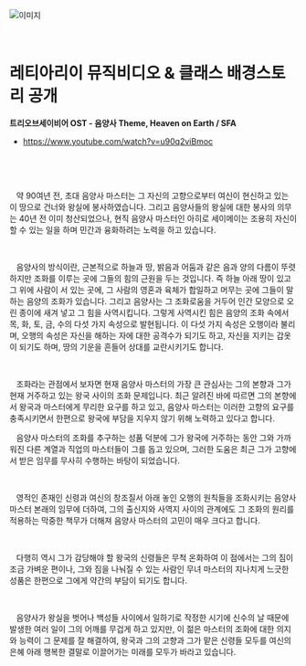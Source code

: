 ![이미지](./images/onmyoji00.jpg)

&nbsp;

# 레티아리이 뮤직비디오 & 클래스 배경스토리 공개

**트리오브세이비어 OST - 음양사 Theme, Heaven on Earth / SFA**

* https://www.youtube.com/watch?v=u90q2viBmoc

&nbsp;

&nbsp;

&nbsp;&nbsp;&nbsp;약 90여년 전, 초대 음양사 마스터는 그 자신의 고향으로부터 여신이 현신하고 있는 이 땅으로 건너와 왕실에 봉사하였습니다. 그리고 음양사들의 왕실에 대한 봉사의 의무는 40년 전 이미 청산되었으나, 현직 음양사 마스터인 아히로 세이메이는 조용히 자신이 할 수 있는 일을 하며 민간과 융화하려는 노력을 하고 있습니다.

&nbsp;

&nbsp;&nbsp;&nbsp;음양사의 방식이란, 근본적으로 하늘과 땅, 밝음과 어둠과 같은 음과 양의 다름이 뚜렷하지만 조화를 이루는 곳에 그들의 힘의 근원을 두는 것입니다. 즉 하늘 아래 땅이 있고 그 위에 사람이 서 있는 곳에, 그 사람의 영혼과 육체가 합일하고 머무는 곳에 그들이 말하는 음양의 조화가 있습니다. 그리고 음양사는 그 조화로움을 거두어 인간 모양으로 오린 종이에 새겨 넣고 그 힘을 사역시킵니다. 그렇게 사역시킨 힘은 음양의 조화 속에서 목, 화, 토, 금, 수의 다섯 가지 속성으로 발현됩니다. 이 다섯 가지 속성은 오행이라 불리며, 오행의 속성은 자신을 해하는 자에 대한 공격수가 되기도 하고, 자신을 지키는 갑옷이 되기도 하며, 땅의 기운을 흔들어 상대를 교란시키기도 합니다.

&nbsp;

&nbsp;&nbsp;&nbsp;조화라는 관점에서 보자면 현재 음양사 마스터의 가장 큰 관심사는 그의 본향과 그가 현재 거주하고 있는 왕국 사이의 조화 문제입니다. 최근 알려진 바에 따르면 그의 본향에서 왕국과 마스터에게 무리한 요구를 하고 있고, 음양사 마스터는 이러한 고향의 요구를 충족시키면서 한편으로 왕국에 부담을 지우지 않기 위해 노력하고 있다고 합니다.

&nbsp;&nbsp;&nbsp;음양사 마스터의 조화를 추구하는 성품 덕분에 그가 왕국에 거주하는 동안 그와 가까워진 다른 계열과 직업의 마스터들이 그를 돕고 있으며, 그러한 도움은 최근 그가 고향에서 받은 임무를 무사히 수행하는 바탕이 되었습니다.

&nbsp;

&nbsp;&nbsp;&nbsp;영적인 존재인 신령과 여신의 창조질서 아래 놓인 오행의 원칙들을 조화시키는 음양사 마스터 본래의 임무에 더하여, 그의 출신지와 사역지 사이의 관계에도 그 조화의 원리를 적용하는 막중한 책무가 더해져 음양사 마스터의 고민이 매우 크다고 합니다.

&nbsp;

&nbsp;&nbsp;&nbsp;다행히 역시 그가 감당해야 할 왕국의 신령들은 무척 온화하여 이 점에서는 그의 짐이 조금 가벼운 편이나, 그와 짐을 나눠질 수 있는 사람인 무녀 마스터의 지나치게 느긋한 성품은 한편으로 그에게 약간의 부담이 되기도 합니다.

&nbsp;

&nbsp;&nbsp;&nbsp;음양사가 왕실을 벗어나 백성들 사이에서 일하기로 작정한 시기에 신수의 날 때문에 발생한 여러 일이 그의 어깨를 무겁게 하고 있지만, 이 젊은 마스터의 조화에 대한 의지와 능력이 그 문제를 잘 해결하여, 왕국과 그의 고향과 그가 맡은 신령들 모두를 여신의 은혜 아래 행복한 결말로 이끌어가는 미래를 모두가 바라고 있습니다.